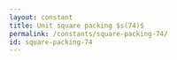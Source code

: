 ```yaml
---
layout: constant
title: Unit square packing $s(74)$
permalink: /constants/square-packing-74/
id: square-packing-74
---
```

